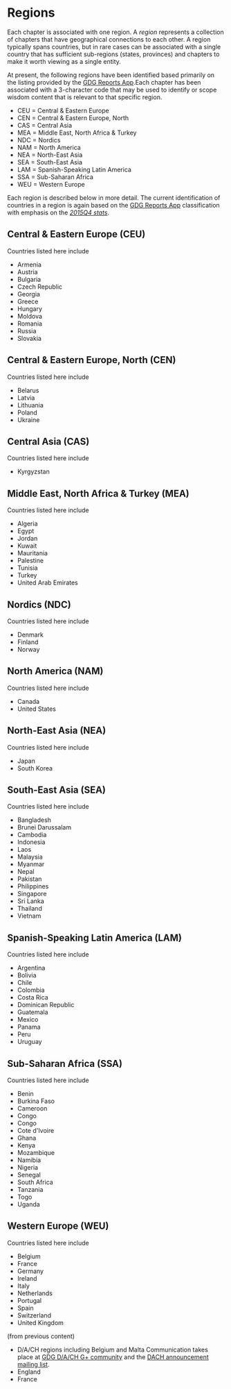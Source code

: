# Regions

Each chapter is associated with one region. A _region_ represents a collection of chapters that have geographical connections to each other. A region typically spans countries, but in rare cases can be associated with a single country that has sufficient sub-regions (states, provinces) and chapters to make it worth viewing as a single entity.

At present, the following regions have been identified based primarily on the listing provided by the [GDG Reports App](http://gdg-report.appspot.com/).Each chapter has been associated with a 3-character code that may be used to identify or scope wisdom content that is relevant to that specific region.

 * CEU = Central & Eastern Europe
 * CEN = Central & Eastern Europe, North
 * CAS = Central Asia
 * MEA = Middle East, North Africa & Turkey
 * NDC = Nordics
 * NAM = North America
 * NEA = North-East Asia
 * SEA = South-East Asia
 * LAM = Spanish-Speaking Latin America
 * SSA = Sub-Saharan Africa
 * WEU = Western Europe

Each region is described below in more detail. The current identification of countries in a region is again based on the [GDG Reports App](http://gdg-report.appspot.com/) classification with emphasis on the [_2015Q4 stats_](http://gdg-report.appspot.com/stats).

## Central & Eastern Europe (CEU)

Countries listed here include
 * Armenia
 * Austria
 * Bulgaria
 * Czech Republic
 * Georgia
 * Greece
 * Hungary
 * Moldova
 * Romania
 * Russia
 * Slovakia

## Central & Eastern Europe, North (CEN)

Countries listed here include
 * Belarus
 * Latvia
 * Lithuania
 * Poland
 * Ukraine

## Central Asia (CAS)

Countries listed here include
 * Kyrgyzstan

## Middle East, North Africa & Turkey (MEA)

Countries listed here include
 * Algeria
 * Egypt
 * Jordan	
 * Kuwait	
 * Mauritania	
 * Palestine	
 * Tunisia	
 * Turkey	
 * United Arab Emirates

## Nordics (NDC)

Countries listed here include
 * Denmark
 * Finland
 * Norway

## North America (NAM)

Countries listed here include
 * Canada
 * United States

## North-East Asia (NEA)

Countries listed here include
 * Japan
 * South Korea

## South-East Asia (SEA)

Countries listed here include
 * Bangladesh	
 * Brunei Darussalam	
 * Cambodia
 * Indonesia	
 * Laos	
 * Malaysia	
 * Myanmar	
 * Nepal	
 * Pakistan	
 * Philippines	
 * Singapore	
 * Sri Lanka	
 * Thailand	
 * Vietnam

## Spanish-Speaking Latin America (LAM)

Countries listed here include
 * Argentina	
 * Bolivia	
 * Chile	
 * Colombia	
 * Costa Rica	
 * Dominican Republic	
 * Guatemala	
 * Mexico	
 * Panama	
 * Peru	
 * Uruguay

## Sub-Saharan Africa (SSA)

Countries listed here include
 * Benin	
 * Burkina Faso	
 * Cameroon	
 * Congo	
 * Congo
 * Cote d'Ivoire	
 * Ghana	
 * Kenya	
 * Mozambique	
 * Namibia
 * Nigeria	
 * Senegal	
 * South Africa	
 * Tanzania	
 * Togo	
 * Uganda

## Western Europe (WEU)

Countries listed here include
 * Belgium	
 * France	
 * Germany	
 * Ireland	
 * Italy	
 * Netherlands	
 * Portugal	
 * Spain	
 * Switzerland	
 * United Kingdom
 
(from previous content)
  * D/A/CH regions including Belgium and Malta
    Communication takes place at [GDG D/A/CH G+ community](https://plus.google.com/115606122706524327961) and the [DACH announcement mailing list](https://groups.google.com/forum/#!forum/gdg-dach-announce).
  * England
  * France
